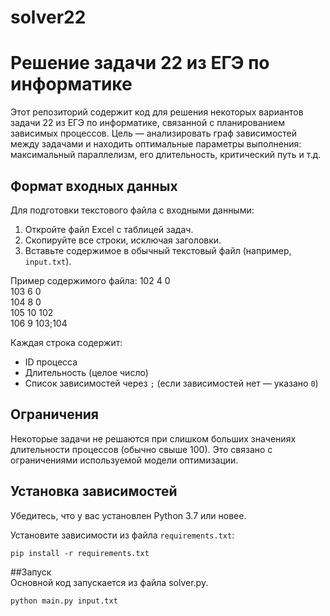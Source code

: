 # solver22
# Решение задачи 22 из ЕГЭ по информатике

Этот репозиторий содержит код для решения некоторых вариантов задачи 22 из ЕГЭ по информатике, связанной с планированием зависимых процессов. Цель — анализировать граф зависимостей между задачами и находить оптимальные параметры выполнения: максимальный параллелизм, его длительность, критический путь и т.д.

## Формат входных данных

Для подготовки текстового файла с входными данными:

1. Откройте файл Excel с таблицей задач.
2. Скопируйте все строки, исключая заголовки.
3. Вставьте содержимое в обычный текстовый файл (например, `input.txt`).

Пример содержимого файла:
102	4	0  
103	6	0  
104	8	0  
105	10	102  
106	9	103;104  

Каждая строка содержит:
- ID процесса
- Длительность (целое число)
- Список зависимостей через `;` (если зависимостей нет — указано `0`)

## Ограничения

Некоторые задачи не решаются при слишком больших значениях длительности процессов (обычно свыше 100). Это связано с ограничениями используемой модели оптимизации.

## Установка зависимостей

Убедитесь, что у вас установлен Python 3.7 или новее.

Установите зависимости из файла `requirements.txt`:

```
pip install -r requirements.txt
```
##Запуск  
Основной код запускается из файла solver.py.
```
python main.py input.txt
```


